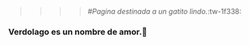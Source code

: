 > > > > #*Pagina destinada a un gatito lindo.*:tw-1f338:

### Verdolago es un nombre de amor.:mushroom:

